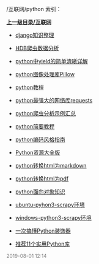 /互联网/python 索引：


**[上一级目录/互联网](/互联网/index.md)**

- [django知识整理](/互联网/python/django知识整理.md)

- [HDB爬虫数据分析](/互联网/python/HDB爬虫数据分析.md)

- [python中yield的简单清晰详解](/互联网/python/python中yield的简单清晰详解.md)

- [python图像处理库Pillow](/互联网/python/python图像处理库Pillow.md)

- [python教程](/互联网/python/python教程.md)

- [python最强大的网络库requests](/互联网/python/python最强大的网络库requests.md)

- [python爬虫分析示例汇总](/互联网/python/python爬虫分析示例汇总.md)

- [python简要教程](/互联网/python/python简要教程.md)

- [python编码风格指南](/互联网/python/python编码风格指南.md)

- [Python资源大全版](/互联网/python/Python资源大全版.md)

- [python转换html为markdown](/互联网/python/python转换html为markdown.md)

- [python转换html为pdf](/互联网/python/python转换html为pdf.md)

- [python面向对象知识](/互联网/python/python面向对象知识.md)

- [ubuntu-pyhon3-scrapy环境](/互联网/python/ubuntu-pyhon3-scrapy环境.md)

- [windows-python3-scrapy环境](/互联网/python/windows-python3-scrapy环境.md)

- [一次搞懂Python装饰器](/互联网/python/一次搞懂Python装饰器.md)

- [推荐11个实用Python库](/互联网/python/推荐11个实用Python库.md)


<font size=2 color='grey'> 2019-08-01 12:14 </font>